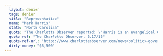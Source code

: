 ```yaml
---
  layout: denier
  tags: denier
  title: "Representative"
  name: "Mark Harris"
  state: "North Carolina"
  quote: "The Charlotte Observer reported: \"Harris is an evangelical Christian who believes in a 'Young Earth' theory that the world was created less than 10,000 years ago. He disputes the findings of a majority of scientists who say the world is at least 4.5 billion years old. 'I think there’s a lot of issues with the dating,' Harris said this week. 'And there are also bodies of scientists that also hold to a Young Earth theory. Do I believe in creation? Yes. And the creative hand of God? I do. That’s part of my faith and that’s what I believe. . . . I will continue to base my faith on the belief in Genesis.' Harris says he values science and believes the answer to issues such as climate change is 'just to be good stewards of the earth.'\""
  quote-ref: "The Charlotte Observer, 8/17/18"
  quote-ref-url: "https://www.charlotteobserver.com/news/politics-government/election/article216590750.html"
  dirty-money: "$6,500"
---
```

